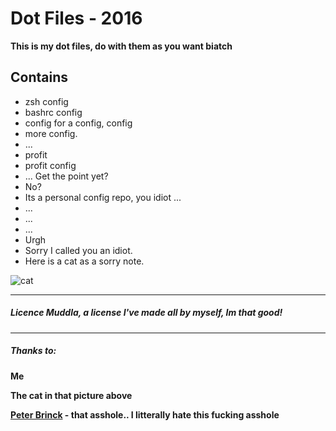 # Dot Files - 2016
**This is my dot files, do with them as you want biatch**

## Contains
+ zsh config
+ bashrc config
+ config for a config, config
+ more config.
+ ...
+ profit
+ profit config
+ ... Get the point yet?
+ No? 
+ Its a personal config repo, you idiot ...
+ ...
+ ...
+ ...
+ Urgh
+ Sorry I called you an idiot.
+ Here is a cat as a sorry note.

![cat]

---
##### Licence Muddla, a license I've made all by myself, Im that good!

---
##### Thanks to:
**Me**

**The cat in that picture above**

**[Peter Brinck](https://github.com/peterbrinck) - that asshole.. I litterally hate this fucking asshole**


[cat]: http://www.imagefully.com/wp-content/uploads/2015/06/Cat-Staring-You-Still-Mad-Sorry-Image.jpg

